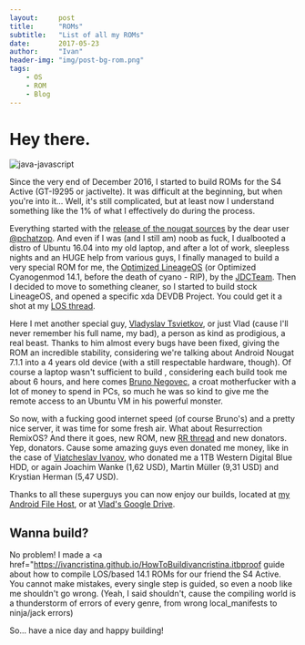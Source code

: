```yaml
---
layout:     post
title:      "ROMs"
subtitle:   "List of all my ROMs"
date:       2017-05-23
author:     "Ivan"
header-img: "img/post-bg-rom.png"
tags:
    - OS
    - ROM
    - Blog
---
```



# Hey there.

![java-javascript](/img/in-post/post-js-version/Team.png)

Since the very end of December 2016, I started to build ROMs for the S4 Active (GT-I9295 or jactivelte). It was difficult at the beginning, but when you're into it... Well, it's still complicated, but at least now I understand something like the 1% of what I effectively do during the process.

Everything started with the <a href="https://forum.xda-developers.com/showpost.php?p=70261434&postcount=323" target="_blank">release of the nougat sources</a> by the dear user <a href="https://forum.xda-developers.com/member.php?u=7008679" target="_blank">@pchatzop</a>. And even if I was (and I still am) noob as fuck, I dualbooted a distro of Ubuntu 16.04 into my old laptop, and after a lot of work, sleepless nights and an HUGE help from various guys, I finally managed to build a very special ROM for me, the <a href="https://forum.xda-developers.com/galaxy-s4/i9505-orig-develop/jdcteam-optimized-cyanogenmod-14-0-t3479888" target="_blank">Optimized LineageOS</a> (or Optimized Cyanogenmod 14.1, before the death of cyano - RIP), by the <a href="https://github.com/JDCTeam" target="_blank">JDCTeam</a>.
Then I decided to move to something cleaner, so I started to build stock LineageOS, and opened a specific xda DEVDB Project. You could get it a shot at my <a href="https://forum.xda-developers.com/galaxy-s4-active/development/7-1-1-optimized-cyanogenmod-14-1-t3528753" target="_blank">LOS thread</a>.

Here I met another special guy, <a href="https://github.com/tsvietOK" target="_blank">Vladyslav Tsvietkov</a>, or just Vlad (cause I'll never remember his full name, my bad), a person as kind as prodigious, a real beast. Thanks to him almost every bugs have been fixed, giving the ROM an incredible stability, considering we're talking about Android Nougat 7.1.1 into a 4 years old device (with a still respectable hardware, though).
Of course a laptop wasn't sufficient to build , considering each build took me about 6 hours, and here comes <a href="https://github.com/zagi988" target="_blank">Bruno Negovec</a>, a croat motherfucker with a lot of money to spend in PCs, so much he was so kind to give me the remote access to an Ubuntu VM in his powerful monster.

So now, with a fucking good internet speed (of course Bruno's) and a pretty nice server, it was time for some fresh air. What about Resurrection RemixOS?
And there it goes, new ROM, new <a href="https://forum.xda-developers.com/galaxy-s4-active/development/7-1-1-rr-5-8-0-t3541969" target="_blank">RR thread</a> and new donators. Yep, donators. Cause some amazing guys even donated me money, like in the case of <a href="https://github.com/olooikea" target="_blank">Viatcheslav Ivanov</a>, who donated me a 1TB Western Digital Blue HDD, or again Joachim Wanke (1,62 USD), Martin Müller (9,31 USD) and Krystian Herman (5,47 USD).

Thanks to all these superguys you can now enjoy our builds, located at <a href="https://www.androidfilehost.com/?w=files&flid=141424my" target="_blank">my Android File Host</a>, or at <a href="https://drive.google.com/drive/folders/0Bx-MjaVCl0SsV3R2enJqSkpKVUU" target="_blank">Vlad's Google Drive</a>.

## Wanna build?

No problem! I made a <a href="https://ivancristina.github.io/HowToBuildivancristina.itbproof guide about how to compile LOS/based 14.1 ROMs</a> for our friend the S4 Active. You cannot make mistakes, every single step is guided, so even a noob like me shouldn't go wrong. (Yeah, I said shouldn't, cause the compiling world is a thunderstorm of errors of every genre, from wrong local_manifests to ninja/jack errors)

So... have a nice day and happy building!
